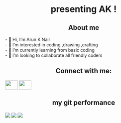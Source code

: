 


<h1 align="center">presenting AK ! </h1>
<h2 align="center">About me </h2>
- 👋 Hi, I’m Arun K Nair<br>
- 👀 I’m interested in coding ,drawing ,crafting <br>
- 🌱 I’m currently learning from basic coding<br>
- 💞️ I’m looking to collaborate all friendly coders <br>
<h2 align="center">Connect with me:</h2>
<p align="left">
<a href="https://www.instagram.com/akn_414/" target="blank"><img align="center" src="https://raw.githubusercontent.com/rahuldkjain/github-profile-readme-generator/master/src/images/icons/Social/instagram.svg"  height="30" width="40" /></a>
<a href="https://www.linkedin.com/in/curious-driven-learner/" target="blank"><img align="center" src="https://raw.githubusercontent.com/rahuldkjain/github-profile-readme-generator/master/src/images/icons/Social/linked-in-alt.svg" height="30" width="40" /></a>
  
<h2 align="center">my git performance</h2>
<p><img align="center" src="https://github-readme-stats.vercel.app/api?username=AKN414-IND&show_icons=true&locale=en" />
<img align="center" src="https://github-readme-streak-stats.herokuapp.com/?user=AKN414-IND&theme=dark" />
<img align="center" src="https://github-readme-stats.vercel.app/api/top-langs?username=AKN414-IND&show_icons=true&theme=dark&locale=en&layout=compact" /></p>
